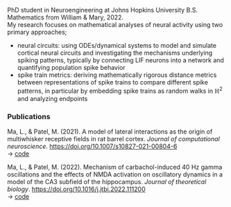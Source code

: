 PhD student in Neuroengineering at Johns Hopkins University 
B.S. Mathematics from William & Mary, 2022.  
My research focuses on mathematical analyses of neural activity using two primary approaches; 

- neural circuits: using ODEs/dynamical systems to model and simulate cortical neural circuits and investigating the mechanisms underlying spiking patterns, typically by connecting LIF neurons into a network and quantifying population spike behavior
- spike train metrics: deriving mathematically rigorous distance metrics between representations of spike trains to compare different spike patterns, in particular by embedding spike trains as random walks in $\mathbb{H}^2$ and analyzing endpoints

### Publications

Ma, L., & Patel, M. (2021). A model of lateral interactions as the origin of multiwhisker receptive fields in rat barrel cortex. _Journal of computational neuroscience_. https://doi.org/10.1007/s10827-021-00804-6  
-> [code](https://github.com/lma000/LateralBarrelModel)

Ma, L., & Patel, M. (2022). Mechanism of carbachol-induced 40 Hz gamma oscillations and the effects of NMDA activation on oscillatory dynamics in a model of the CA3 subfield of the hippocampus. _Journal of theoretical biology_. https://doi.org/10.1016/j.jtbi.2022.111200  
-> [code](https://github.com/lma000/CA3OscModel)
